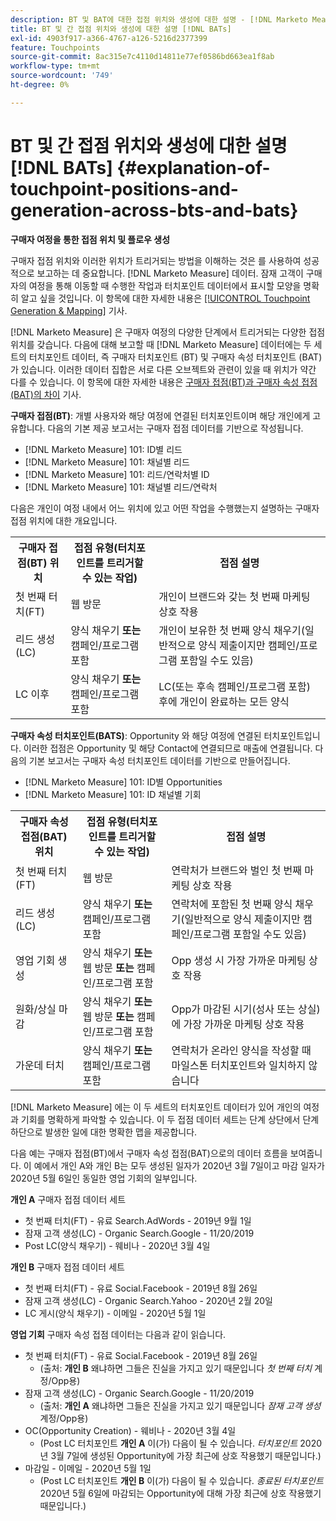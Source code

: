 ```yaml
---
description: BT 및 BAT에 대한 접점 위치와 생성에 대한 설명 - [!DNL Marketo Measure] - 제품 설명서
title: BT 및 간 접점 위치와 생성에 대한 설명 [!DNL BATs]
exl-id: 4903f917-a366-4767-a126-5216d2377399
feature: Touchpoints
source-git-commit: 8ac315e7c4110d14811e77ef0586bd663ea1f8ab
workflow-type: tm+mt
source-wordcount: '749'
ht-degree: 0%

---
```


# BT 및 간 접점 위치와 생성에 대한 설명 [!DNL BATs] {#explanation-of-touchpoint-positions-and-generation-across-bts-and-bats}

**구매자 여정을 통한 접점 위치 및 플로우 생성**

구매자 접점 위치와 이러한 위치가 트리거되는 방법을 이해하는 것은 를 사용하여 성공적으로 보고하는 데 중요합니다. [!DNL Marketo Measure] 데이터. 잠재 고객이 구매자의 여정을 통해 이동할 때 수행한 작업과 터치포인트 데이터에서 표시할 모양을 명확히 알고 싶을 것입니다. 이 항목에 대한 자세한 내용은 [[!UICONTROL Touchpoint Generation & Mapping]](/help/configuration-and-setup/getting-started-with-marketo-measure/touchpoint-generation-and-mapping.md) 기사.

[!DNL Marketo Measure] 은 구매자 여정의 다양한 단계에서 트리거되는 다양한 접점 위치를 갖습니다. 다음에 대해 보고할 때 [!DNL Marketo Measure] 데이터에는 두 세트의 터치포인트 데이터, 즉 구매자 터치포인트 (BT) 및 구매자 속성 터치포인트 (BAT)가 있습니다. 이러한 데이터 집합은 서로 다른 오브젝트와 관련이 있을 때 위치가 약간 다를 수 있습니다. 이 항목에 대한 자세한 내용은 [구매자 접점(BT)과 구매자 속성 접점(BAT)의 차이](/help/configuration-and-setup/getting-started-with-marketo-measure/difference-between-buyer-touchpoints-and-buyer-attribution-touchpoints.md) 기사.

**구매자 접점(BT)**: 개별 사용자와 해당 여정에 연결된 터치포인트이며 해당 개인에게 고유합니다. 다음의 기본 제공 보고서는 구매자 접점 데이터를 기반으로 작성됩니다.

* [!DNL Marketo Measure] 101: ID별 리드
* [!DNL Marketo Measure] 101: 채널별 리드
* [!DNL Marketo Measure] 101: 리드/연락처별 ID
* [!DNL Marketo Measure] 101: 채널별 리드/연락처

다음은 개인이 여정 내에서 어느 위치에 있고 어떤 작업을 수행했는지 설명하는 구매자 접점 위치에 대한 개요입니다.

<table> 
 <tbody>
  <tr>
   <th>구매자 접점(BT) 위치</th> 
   <th>접점 유형(터치포인트를 트리거할 수 있는 작업)</th> 
   <th>접점 설명</th> 
  </tr>
  <tr>
   <td>첫 번째 터치(FT)</td> 
   <td>웹 방문</td> 
   <td>개인이 브랜드와 갖는 첫 번째 마케팅 상호 작용</td> 
  </tr>
  <tr>
   <td>리드 생성(LC)</td> 
   <td>양식 채우기 <strong>또는</strong> 캠페인/프로그램 포함</td> 
   <td>개인이 보유한 첫 번째 양식 채우기(일반적으로 양식 제출이지만 캠페인/프로그램 포함일 수도 있음)</td> 
  </tr>
  <tr>
   <td>LC 이후</td> 
   <td>양식 채우기 <strong>또는</strong> 캠페인/프로그램 포함</td> 
   <td>LC(또는 후속 캠페인/프로그램 포함) 후에 개인이 완료하는 모든 양식</td> 
  </tr>
 </tbody>
</table>

**구매자 속성 터치포인트(BATS)**: Opportunity 와 해당 여정에 연결된 터치포인트입니다. 이러한 접점은 Opportunity 및 해당 Contact에 연결되므로 매출에 연결됩니다. 다음의 기본 보고서는 구매자 속성 터치포인트 데이터를 기반으로 만들어집니다.

* [!DNL Marketo Measure] 101: ID별 Opportunities
* [!DNL Marketo Measure] 101: ID 채널별 기회

<table> 
 <tbody>
  <tr>
   <th>구매자 속성 접점(BAT) 위치</th> 
   <th>접점 유형(터치포인트를 트리거할 수 있는 작업)</th> 
   <th>접점 설명</th> 
  </tr>
  <tr>
   <td>첫 번째 터치(FT)</td> 
   <td>웹 방문</td> 
   <td>연락처가 브랜드와 벌인 첫 번째 마케팅 상호 작용</td> 
  </tr>
  <tr>
   <td>리드 생성(LC)</td> 
   <td>양식 채우기 <strong>또는</strong> 캠페인/프로그램 포함</td> 
   <td>연락처에 포함된 첫 번째 양식 채우기(일반적으로 양식 제출이지만 캠페인/프로그램 포함일 수도 있음)</td> 
  </tr>
  <tr>
   <td>영업 기회 생성</td> 
   <td>양식 채우기 <strong>또는</strong> 웹 방문 <strong>또는</strong> 캠페인/프로그램 포함</td> 
   <td>Opp 생성 시 가장 가까운 마케팅 상호 작용</td> 
  </tr> 
  <tr>
   <td>원화/상실 마감</td> 
   <td>양식 채우기 <strong>또는</strong> 웹 방문 <strong>또는</strong> 캠페인/프로그램 포함</td> 
   <td>Opp가 마감된 시기(성사 또는 상실)에 가장 가까운 마케팅 상호 작용</td> 
  </tr>
  <tr>
   <td>가운데 터치</td> 
   <td>양식 채우기 <strong>또는</strong> 캠페인/프로그램 포함</td> 
   <td>연락처가 온라인 양식을 작성할 때 마일스톤 터치포인트와 일치하지 않습니다</td> 
  </tr>
 </tbody>
</table>

[!DNL Marketo Measure] 에는 이 두 세트의 터치포인트 데이터가 있어 개인의 여정과 기회를 명확하게 파악할 수 있습니다. 이 두 접점 데이터 세트는 단계 상단에서 단계 하단으로 발생한 일에 대한 명확한 맵을 제공합니다.

다음 예는 구매자 접점(BT)에서 구매자 속성 접점(BAT)으로의 데이터 흐름을 보여줍니다. 이 예에서 개인 A와 개인 B는 모두 생성된 일자가 2020년 3월 7일이고 마감 일자가 2020년 5월 6일인 동일한 영업 기회의 일부입니다.

**개인 A** 구매자 접점 데이터 세트

* 첫 번째 터치(FT) - 유료 Search.AdWords - 2019년 9월 1일
* 잠재 고객 생성(LC) - Organic Search.Google - 11/20/2019
* Post LC(양식 채우기) - 웨비나 - 2020년 3월 4일

**개인 B** 구매자 접점 데이터 세트

* 첫 번째 터치(FT) - 유료 Social.Facebook - 2019년 8월 26일
* 잠재 고객 생성(LC) - Organic Search.Yahoo - 2020년 2월 20일
* LC 게시(양식 채우기) - 이메일 - 2020년 5월 1일

**영업 기회** 구매자 속성 접점 데이터는 다음과 같이 읽습니다.

* 첫 번째 터치(FT) - 유료 Social.Facebook - 2019년 8월 26일
   * (출처: **개인 B** 왜냐하면 그들은 진실을 가지고 있기 때문입니다 _첫 번째 터치_ 계정/Opp용)
* 잠재 고객 생성(LC) - Organic Search.Google - 11/20/2019
   * (출처: **개인 A** 왜냐하면 그들은 진실을 가지고 있기 때문입니다 _잠재 고객 생성_ 계정/Opp용)
* OC(Opportunity Creation) - 웨비나 - 2020년 3월 4일
   * (Post LC 터치포인트 **개인 A** 이(가) 다음이 될 수 있습니다. _터치포인트_ 2020년 3월 7일에 생성된 Opportunity에 가장 최근에 상호 작용했기 때문입니다.)
* 마감일 - 이메일 - 2020년 5월 1일
   * (Post LC 터치포인트 **개인 B** 이(가) 다음이 될 수 있습니다. _종료된 터치포인트_ 2020년 5월 6일에 마감되는 Opportunity에 대해 가장 최근에 상호 작용했기 때문입니다.)
